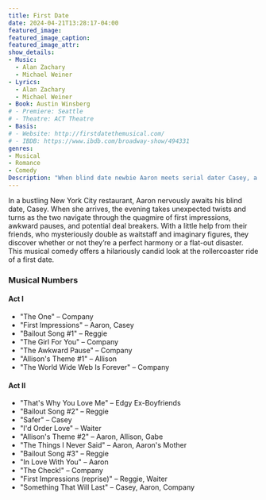 ```yaml
---
title: First Date
date: 2024-04-21T13:28:17-04:00
featured_image:
featured_image_caption: 
featured_image_attr:
show_details: 
- Music:
  - Alan Zachary
  - Michael Weiner
- Lyrics:
  - Alan Zachary
  - Michael Weiner
- Book: Austin Winsberg
# - Premiere: Seattle
# - Theatre: ACT Theatre
- Basis: 
# - Website: http://firstdatethemusical.com/
# - IBDB: https://www.ibdb.com/broadway-show/494331
genres:
- Musical
- Romance
- Comedy
Description: "When blind date newbie Aaron meets serial dater Casey, a casual drink turns into a hilarious high-stakes dinner."
---
```

In a bustling New York City restaurant, Aaron nervously awaits his blind date, Casey. When she arrives, the evening takes unexpected twists and turns as the two navigate through the quagmire of first impressions, awkward pauses, and potential deal breakers. With a little help from their friends, who mysteriously double as waitstaff and imaginary figures, they discover whether or not they’re a perfect harmony or a flat-out disaster. This musical comedy offers a hilariously candid look at the rollercoaster ride of a first date.

### Musical Numbers

#### Act I
- "The One" – Company
- "First Impressions" – Aaron, Casey
- "Bailout Song #1" – Reggie
- "The Girl For You" – Company
- "The Awkward Pause" – Company
- "Allison's Theme #1" – Allison
- "The World Wide Web Is Forever" – Company

#### Act II
- "That's Why You Love Me" – Edgy Ex-Boyfriends
- "Bailout Song #2" – Reggie
- "Safer" – Casey
- "I'd Order Love" – Waiter
- "Allison's Theme #2" – Aaron, Allison, Gabe
- "The Things I Never Said" – Aaron, Aaron's Mother
- "Bailout Song #3" – Reggie
- "In Love With You" – Aaron
- "The Check!" – Company
- "First Impressions (reprise)" – Reggie, Waiter
- "Something That Will Last" – Casey, Aaron, Company

